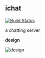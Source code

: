 ichat
----------

[![Build Status](https://drone.io/github.com/duguying/ichat/status.png)](https://drone.io/github.com/duguying/ichat/latest)

a chatting server

**design**

![design](https://rawgithub.com/duguying/ichat/master/docs/design.svg)